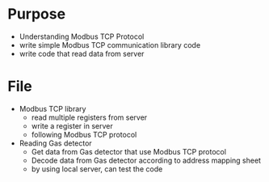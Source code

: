 # Purpose
- Understanding Modbus TCP Protocol
- write simple Modbus TCP communication library code
- write code that read data from server

# File
- Modbus TCP library
  - read multiple registers from server
  - write a register in server
  - following Modbus TCP protocol
- Reading Gas detector
  - Get data from Gas detector that use Modbus TCP protocol
  - Decode data from Gas detector according to address mapping sheet
  - by using local server, can test the code
